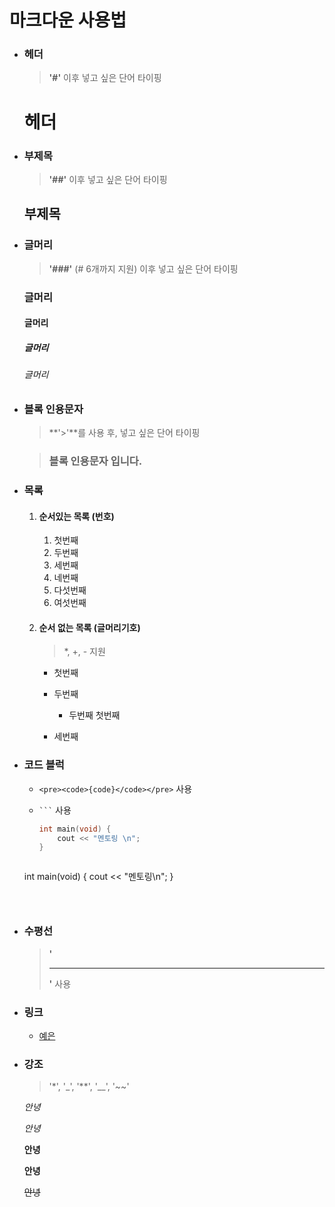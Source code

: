 # 마크다운 사용법

- ### 헤더

  > **'#'** 이후 넣고 싶은 단어 타이핑
  
  # 헤더
  
  
  
- ### 부제목

  >  **'##'** 이후 넣고 싶은 단어 타이핑

  ## 부제목

  

- ### 글머리

  > **'###'** (# 6개까지 지원) 이후 넣고 싶은 단어 타이핑

  ### 글머리

  #### 글머리

  ##### 글머리

  ###### 글머리

  

- ### 블록 인용문자

  > **'>'**를 사용 후,  넣고 싶은 단어 타이핑

  > ### 블록 인용문자 입니다.

  

- ### 목록

  1. #### 순서있는 목록 (번호) 

     1. 첫번째
     2. 두번째
     3. 세번째
     4. 네번째
     5. 다섯번째
     6. 여섯번째

     

  2. #### 순서 없는 목록 (글머리기호)

     > *, +, - 지원

     * 첫번째
     
     * 두번째
       
       * 두번째 첫번째
       
     * 세번째
     
       

- ### 코드 블럭
  - `<pre><code>{code}</code></pre>` 사용

    

  - ` ``` ` 사용

    ```c++
    int main(void) {
    	cout << "멘토링 \n";
    }
    ```

    ``` c++
  int main(void) {
    	cout << "멘토링\n";
    }
    ```
    
    
  
- ### 수평선

  >  **'<hr/>'** 사용



- ### 링크

  - [예은](../yeeun)



- ### 강조

  > '*', '_', '**', '__', '~~'

  

  *안녕*
  
  _안녕_
  
  **안녕**
  
  __안녕__
  
  ~~안녕~~
  
  
  
  